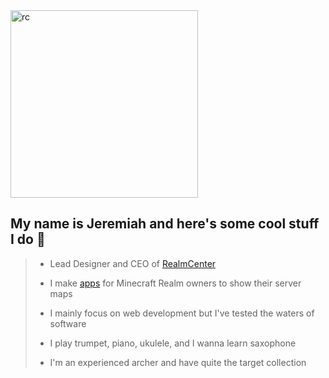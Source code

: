 <img src="https://realmcenter.org/assets/logo-f76ef188.png" alt="rc" width="300"/>

## My name is Jeremiah and here's some cool stuff I do 👋

> - Lead Designer and CEO of [RealmCenter](https://realmcenter.org)
>   
> - I make [apps](https://realmcenter.github.io/) for Minecraft Realm owners to show their server maps
>   
> - I mainly focus on web development but I've tested the waters of software
>   
> - I play trumpet, piano, ukulele, and I wanna learn saxophone
>   
> - I'm an experienced archer and have quite the target collection
